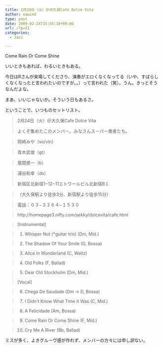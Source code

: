 ```yaml
---
title: 2月24日（火）＠大久保Cafe Dolce Vita
author: eawind
type: post
date: 2009-02-24T15:55:18+09:00
url: /?p=21
categories:
  - Jazz

---
```

Come Rain Or Come Shine

いいときもあれば、わるいときもある。

今日はRさんが来場してくださり、演奏がエロくなくなってる（いや、すばらしくなくなったと言われたいのですが。。）って言われた（笑）。うん。きっとそうなんだよな。

まあ、いいじゃないか。そういう日もあるさ。

ということで、いつものセットリスト。

> 2月24日（火）＠大久保Cafe Dolce Vita
> 
> よくぞ集めたこのメンバー。みなさんスーパー奏者たち。
  
>   
> 岡崎みや（vo/vln）
  
>   
> 青木武俊（gt）
  
>   
> 風間進一（b）
  
>   
> 浦谷和幸（ds）
> 
> 新宿区北新宿1−12−11エトワールビル北新宿B１
  
>   
> （大久保駅より徒歩3分、新宿駅より徒歩15分）
  
>   
> 電話：０３−３３６４−１５３０
  
>   
> http://<wbr>homepa<wbr>ge3.ni<wbr>fty.co<wbr>m/sekk<wbr>y/dolc<wbr>evita/<wbr>cafe.h<wbr>tml

> [Instrumental]
  
>   
> 1. Whisper Not (*guitar trio) (Dm, Mid.)
  
>   
> 2. The Shadow Of Your Smile (G, Bossa)
  
>   
> 3. Alice In Wonderland (C, Waltz)
  
>   
> 4. Old Folks (F, Ballad)
  
>   
> 5. Dear Old Stockholm (Dm, Mid.)
> 
> [Vocal]
  
>   
> 6. Chega De Saudade (Dm -> D, Bossa)
  
>   
> 7. I Didn't Know What Time It Was (C, Mid.)
  
>   
> 8. A Felicidade (Am, Bossa)
  
>   
> 9. Come Rain Or Come Shine (F, Mid.)
  
>   
> 10. Cry Me A River (Bb, Ballad)

ミスが多く、よきグルーヴ感が作れず、メンバーの方々には申し訳ない。
